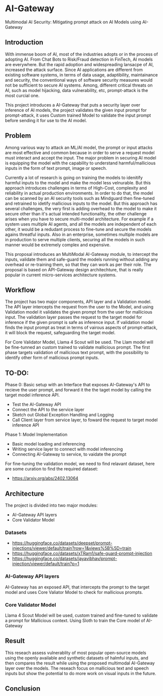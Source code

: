 # AI-Gateway
Multimodal AI Security: Mitigating prompt attack on AI Models using AI-Gateway

## Introduction
With immense boom of AI, most of the industries adopts or in the process of adopting AI. From Chat Bots to Risk/Fraud detection in FinTech, AI models are everywhere. But the rapid adoption and widespreading lansacpe of AI, increased the attack surface. Since AI applications are different from existing software systems, in terms of data usage, adaptibility, maintainance and security, the conventional ways of software security measures would not be sufficient to secure AI systems.
Among, different critical threats on AI, such as model hijacking, data vulnerability, etc, prompt-attack is the most curcial one.

This project introduces a AI-Gateway that puts a security layer over inference of AI models, the project validates the given input prompt for prompt-attack, it uses Custom trained Model to validate the input prompt before sending it for use to the AI model.

## Problem
Among various way to attack an ML/AI model, the prompt or input attacks are most effective and common because in order to serve a request model must interact and accept the input. The major problem in securing AI model is equipping the model with the capability to understand harmful/mallicious inputs in the form of text prompt, image or speech.

Currently a lot of research is going on training the models to idenitify harmful inputs to the model and make the model less velnurable. But this approach introduces challenges in terms of High-Cost, complexity and reliability in actual production environments. In order to do that, the model can be scanned by an AI security tools such as Mindguard then fine-tuned and retrained to idetify mallicious inputs to the model. But this approach has several challenges, the very first is adding overhead to the model to make it secure other than it's actual intended functionality, the other challenge arises when you have to secure multi-model architecture. For example if a system uses multiple AI agents, and all the models are independent of each other, it would be a redudant process to fine-tune and secure the models agains threatful inputs. Also in an enterprise, sometimes multiple models are in production to serve multiple clients, securing all the models in such manner would be extremely complex and expensive.

This proposal introduces an MultiModal AI-Gateway module, to intercept the inputs, validate them and safe-guard the models running without adding any overhead or re-training them, so that they can work as per their role. The proposal is based on API-Gateway design architechture, that is really popular in current micro-services architecture systems.


## Workflow
The project has two major components, API layer and a Validation model. The API layer intercepts the request from the user to the Model, and using Validation model it validates the given prompt from the user for mallicious input. The validation layer passes the request to the target model for inference if the given prompt is safe as inference input. If validation model finds the input prompt as treat in terms of vairous aspects of prompt-attack, it will block the request, safeguarding the target model.

For Core Validator Model, Llama 4 Scout will be used. The Llam model will be fine-tunned an custom trained to validate mallicious prompt. The first phase targets validation of mallicious text prompt, with the possibility to identify other form of mallicious prompt inputs.

## TO-DO:
Phase 0: Basic setup with an Interface that exposes AI-Gateway's API to recieve the user prompt, and forward it the the taget model by calling the target model inference API.
- Test the AI-Gateway API
- Connect the API to the service layer
- Sketch out Global Exception Handling and Logging
- Call Client layer from service layer, to foward the request to target model inference API

Phase 1: Model Implementation
- Basic model loading and inferencing
- Writing service layer to connect with model inferencing
- Connecting AI-Gateway to service, to vaidate the prompt


For fine-tuning the validation model, we need to find relavant dataset, here are some curation to find the required dataset:
- https://arxiv.org/abs/2402.13064



## Architecture

The project is divided into two major modules:
- AI-Gateway API layers
- Core Validator Model 

### Datasets
- https://huggingface.co/datasets/deepset/prompt-injections/viewer/default/train?row=1&views%5B%5D=train
- https://huggingface.co/datasets/xTRam1/safe-guard-prompt-injection
- https://huggingface.co/datasets/jayavibhav/prompt-injection/viewer/default/train?p=1

### AI-Gateway API layers
AI-Gateway has an exposed API, that intercepts the prompt to the target model and uses Core Valiator Model to check for mallicious prompts.

### Core Validator Model 
Llama 4 Scout Model will be used, custom trained and fine-tuned to validate a prompt for Mallicious context.
Using Sloth to train the Core model of AI-Gateway

## Result

This reseach assess vulnerablity of most popular open-source models using the openly available and synthetic datasets of halmful inputs, and then compares the result while using the proposed multimodal AI-Gateway layer over the models. The reseach focus on mallicious text and speech inputs but show the potential to do more work on visual inputs in the future.


## Conclusion

